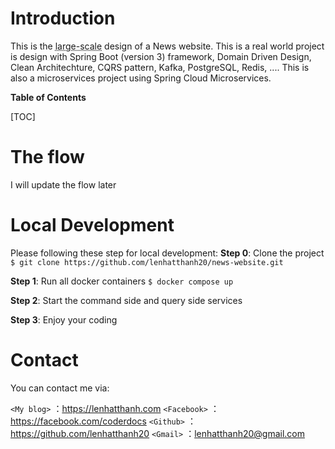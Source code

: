 # Introduction

This is the <abbr title="Can handle miliion of requests and users">large-scale</abbr> design of a News website. This is a real world project is design with Spring Boot (version 3) framework, Domain Driven Design, Clean Architechture, CQRS pattern, Kafka, PostgreSQL, Redis, .... This is also a microservices project using Spring Cloud Microservices.

**Table of Contents**

[TOC]

# The flow
I will update the flow later

# Local Development
Please following these step for local development:
**Step 0**: Clone the project
`$ git clone https://github.com/lenhatthanh20/news-website.git`

**Step 1**: Run all docker containers
`$ docker compose up`

**Step 2**: Start the command side and query side services

**Step 3**: Enjoy your coding

# Contact
You can contact me via:

`<My blog>` ：<https://lenhatthanh.com>
`<Facebook>` ：<https://facebook.com/coderdocs>
`<Github>` ：<https://github.com/lenhatthanh20>
`<Gmail>` ：<lenhatthanh20@gmail.com>
